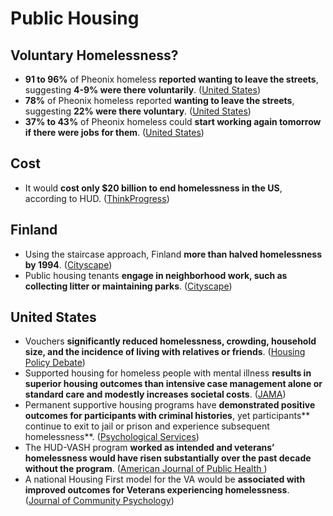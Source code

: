 # Public Housing

## Voluntary Homelessness?

* **91 to 96%** of Pheonix homeless **reported wanting to leave the streets**, suggesting **4-9% were there voluntarily**. ([United States](https://books.google.com/books?id=PS8gAAAAMAAJ\&pg=PA597#v=onepage\&q\&f=false))
* **78%** of Pheonix homeless reported **wanting to leave the streets**, suggesting **22% were there voluntary**. ([United States](https://books.google.com/books?id=PS8gAAAAMAAJ\&pg=PA1037#v=onepage\&q\&f=false))
* **37% to 43%** of Pheonix homeless could **start working again tomorrow if there were jobs for them**. ([United States](https://books.google.com/books?id=PS8gAAAAMAAJ\&pg=PA597#v=onepage\&q\&f=false))

## Cost

* It would **cost only $20 billion to end homelessness in the US**, according to HUD. ([ThinkProgress](https://archive.thinkprogress.org/infographic-we-could-end-homelessness-with-the-money-americans-spend-on-christmas-decorations-6b49b415668c/))

## Finland

* Using the staircase approach, Finland **more than halved homelessness by 1994**. ([Cityscape](https://0x0.la/u/w4UVmBP.pdf))
* Public housing tenants **engage in neighborhood work, such as collecting litter or maintaining parks**. ([Cityscape](https://0x0.la/u/w4UVmBP.pdf#page=4))

## United States

* Vouchers **significantly reduced homelessness, crowding, household size, and the incidence of living with relatives or friends**. ([Housing Policy Debate](https://citeseerx.ist.psu.edu/viewdoc/download?doi=10.1.1.530.3116\&rep=rep1\&type=pdf))
* Supported housing for homeless people with mental illness **results in superior housing outcomes than intensive case management alone or standard care and modestly increases societal costs**. ([JAMA](https://jamanetwork.com/journals/jamapsychiatry/article-abstract/207801))
* Permanent supportive housing programs have **demonstrated positive outcomes for participants with criminal histories**, yet participants** continue to exit to jail or prison and experience subsequent homelessness**. ([Psychological Services](https://www.va.gov/HOMELESS/nchav/docs/CusackMontgomery_ExaminingBidirectionalAssociationBetweenVeteranHomelessness.pdf))
* The HUD-VASH program **worked as intended and veterans’ homelessness would have risen substantially over the past decade without the program**. ([American Journal of Public Health  ](https://sci-hub.st/10.2105/AJPH.2019.305231))
* A national Housing First model for the VA would be **associated with improved outcomes for Veterans experiencing homelessness**. ([Journal of Community Psychology](https://sci-hub.st/10.1002/jcop.21554))

